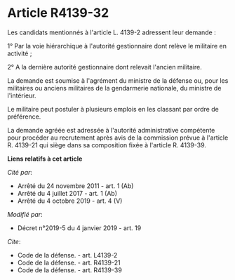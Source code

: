 # Article R4139-32

Les candidats mentionnés à l'article L. 4139-2 adressent leur demande : 

1° Par la voie hiérarchique à l'autorité gestionnaire dont relève le militaire en activité ; 

2° A la dernière autorité gestionnaire dont relevait l'ancien militaire. 

La demande est soumise à l'agrément du ministre de la défense ou, pour les militaires ou anciens militaires de la gendarmerie
nationale, du ministre de l'intérieur. 

Le militaire peut postuler à plusieurs emplois en les classant par ordre de préférence. 

La demande agréée est adressée à l'autorité administrative compétente pour procéder au recrutement après avis de la
commission prévue à l'article R. 4139-21 qui siège dans sa composition fixée à l'article R. 4139-39.

**Liens relatifs à cet article**

_Cité par_:

  - Arrêté du 24 novembre 2011 - art. 1 (Ab)
  - Arrêté du 4 juillet 2017 - art. 1 (Ab)
  - Arrêté du 4 octobre 2019 - art. 4 (V)

_Modifié par_:

  - Décret n°2019-5 du 4 janvier 2019 - art. 19

_Cite_:

  - Code de la défense. - art. L4139-2
  - Code de la défense. - art. R4139-21
  - Code de la défense. - art. R4139-39

